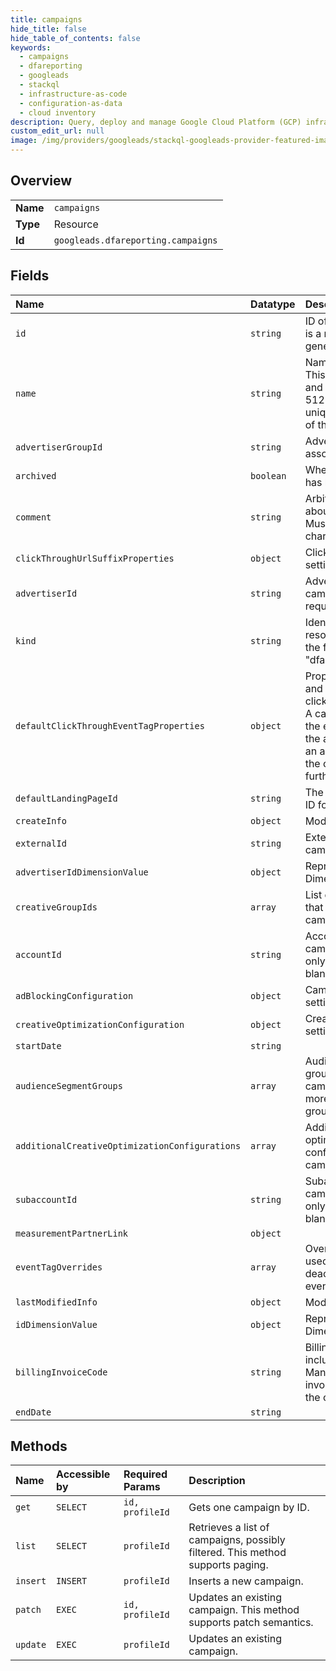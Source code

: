 ```yaml
---
title: campaigns
hide_title: false
hide_table_of_contents: false
keywords:
  - campaigns
  - dfareporting
  - googleads    
  - stackql
  - infrastructure-as-code
  - configuration-as-data
  - cloud inventory
description: Query, deploy and manage Google Cloud Platform (GCP) infrastructure and resources using SQL
custom_edit_url: null
image: /img/providers/googleads/stackql-googleads-provider-featured-image.png
---
```

  
    

## Overview
<table><tbody>
<tr><td><b>Name</b></td><td><code>campaigns</code></td></tr>
<tr><td><b>Type</b></td><td>Resource</td></tr>
<tr><td><b>Id</b></td><td><code>googleads.dfareporting.campaigns</code></td></tr>
</tbody></table>

## Fields
| Name | Datatype | Description |
|:-----|:---------|:------------|
| `id` | `string` | ID of this campaign. This is a read-only auto-generated field. |
| `name` | `string` | Name of this campaign. This is a required field and must be less than 512 characters long and unique among campaigns of the same advertiser. |
| `advertiserGroupId` | `string` | Advertiser group ID of the associated advertiser. |
| `archived` | `boolean` | Whether this campaign has been archived. |
| `comment` | `string` | Arbitrary comments about this campaign. Must be less than 256 characters long. |
| `clickThroughUrlSuffixProperties` | `object` | Click Through URL Suffix settings. |
| `advertiserId` | `string` | Advertiser ID of this campaign. This is a required field. |
| `kind` | `string` | Identifies what kind of resource this is. Value: the fixed string "dfareporting#campaign". |
| `defaultClickThroughEventTagProperties` | `object` | Properties of inheriting and overriding the default click-through event tag. A campaign may override the event tag defined at the advertiser level, and an ad may also override the campaign's setting further. |
| `defaultLandingPageId` | `string` | The default landing page ID for this campaign. |
| `createInfo` | `object` | Modification timestamp. |
| `externalId` | `string` | External ID for this campaign. |
| `advertiserIdDimensionValue` | `object` | Represents a DimensionValue resource. |
| `creativeGroupIds` | `array` | List of creative group IDs that are assigned to the campaign. |
| `accountId` | `string` | Account ID of this campaign. This is a read-only field that can be left blank. |
| `adBlockingConfiguration` | `object` | Campaign ad blocking settings. |
| `creativeOptimizationConfiguration` | `object` | Creative optimization settings. |
| `startDate` | `string` |  |
| `audienceSegmentGroups` | `array` | Audience segment groups assigned to this campaign. Cannot have more than 300 segment groups. |
| `additionalCreativeOptimizationConfigurations` | `array` | Additional creative optimization configurations for the campaign. |
| `subaccountId` | `string` | Subaccount ID of this campaign. This is a read-only field that can be left blank. |
| `measurementPartnerLink` | `object` |  |
| `eventTagOverrides` | `array` | Overrides that can be used to activate or deactivate advertiser event tags. |
| `lastModifiedInfo` | `object` | Modification timestamp. |
| `idDimensionValue` | `object` | Represents a DimensionValue resource. |
| `billingInvoiceCode` | `string` | Billing invoice code included in the Campaign Manager client billing invoices associated with the campaign. |
| `endDate` | `string` |  |
## Methods
| Name | Accessible by | Required Params | Description |
|:-----|:--------------|:----------------|:------------|
| `get` | `SELECT` | `id, profileId` | Gets one campaign by ID. |
| `list` | `SELECT` | `profileId` | Retrieves a list of campaigns, possibly filtered. This method supports paging. |
| `insert` | `INSERT` | `profileId` | Inserts a new campaign. |
| `patch` | `EXEC` | `id, profileId` | Updates an existing campaign. This method supports patch semantics. |
| `update` | `EXEC` | `profileId` | Updates an existing campaign. |
